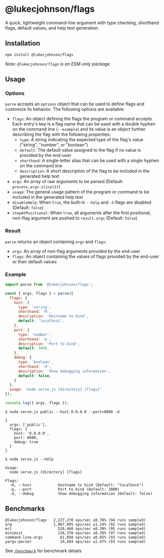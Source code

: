 # @lukecjohnson/flags

A quick, lightweight command-line argument with type checking,
shorthand flags, default values, and help text generation.


## Installation

```
npm install @lukecjohnson/flags
```

*Note: `@lukecjohnson/flags` is an ESM-only package*


## Usage

### Options

`parse` accepts an `options` object that can be used to define flags and 
customize its behavior. The following options are available:

- `flags`: An object defining the flags the program or command accepts. Each 
  entry's key is a flag name that can be used with a double hyphen on the 
  command line (`--example`) and its value is an object further describing the 
  flag with the following properties:
  - `type`: A string indicating the expected type of the flag's value 
    ("string", "number", or "boolean")
  - `default`: The default value assigned to the flag if no value is provided by
    the end-user
  - `shorthand`: A single-letter alias that can be used with a single hyphen on
    the command line
  - `description`: A short description of the flag to be included in the
    generated help text
- `args`: An array of raw arguments to be parsed (Default: `process.argv.slice(2)`)
- `usage`: The general usage pattern of the program or command to be included
  in the generated help text
- `disableHelp`: When `true`, the built-in `--help` and `-h` flags are
  disabled (Default: `false`)
- `stopAtPositional`: When `true`, all arguments after the first positional,
  non-flag argument are pushed to `result.args` (Default: `false`)


### Result

`parse` returns an object containing `args` and `flags`:

- `args`: An array of non-flag arguments provided by the end-user
- `flags`: An object containing the values of flags provided by the end-user or 
  their default values


### Example

```js
import parse from '@lukecjohnson/flags';

const { args, flags } = parse({
  flags: {
    host: {
      type: 'string',
      shorthand: 'H',
      description: 'Hostname to bind',
      default: 'localhost',
    },
    port: {
      type: 'number',
      shorthand: 'p',
      description: 'Port to bind',
      default: 3000,
    },
    debug: {
      type: 'boolean',
      shorthand: 'd',
      description: 'Show debugging information',
      default: false,
    }
  },
  usage: 'node serve.js [directory] [flags]'
});

console.log({ args, flags });
```

```console
$ node serve.js public --host 0.0.0.0 --port=8080 -d

{
  args: ['public'],
  flags: {
    host: '0.0.0.0',
    port: 8080,
    debug: true
  }
}
```

```console
$ node serve.js --help

Usage:
  node serve.js [directory] [flags]

Flags:
  -H, --host            Hostname to bind (Default: "localhost")
  -p, --port            Port to bind (Default: 3000)
  -d, --debug           Show debugging information (Default: false)

```


## Benchmarks

```
@lukecjohnson/flags   2,227,270 ops/sec ±0.70% (94 runs sampled)
arg                   1,067,095 ops/sec ±1.24% (92 runs sampled)
mri                     520,460 ops/sec ±0.39% (95 runs sampled)
minimist                216,378 ops/sec ±0.39% (97 runs sampled)
command-line-args        61,050 ops/sec ±0.85% (93 runs sampled)
yargs-parser             24,684 ops/sec ±2.47% (93 runs sampled)
```

See [`/benchmark`](benchmark) for benchmark details
